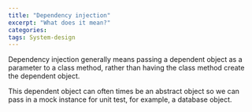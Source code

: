 ```yaml
---
title: "Dependency injection"
excerpt: "What does it mean?"
categories:
tags: System-design
---
```


Dependency injection generally means passing a dependent object as a parameter to a class method, rather than having the class method create the dependent object.

This dependent object can often times be an abstract object so we can pass in a mock instance for unit test, for example, a database object.
